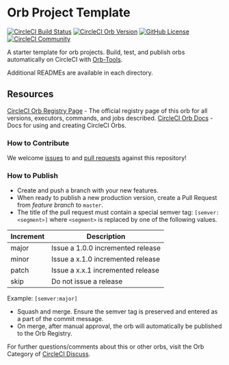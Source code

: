 # Orb Project Template

[![CircleCI Build Status](https://circleci.com/gh/assurance-maladie-digital/github-status-orb.svg?style=shield "CircleCI Build Status")](https://circleci.com/gh/assurance-maladie-digital/github-status-orb) [![CircleCI Orb Version](https://badges.circleci.com/orbs/assurance-maladie-digital/github-status.svg)](https://circleci.com/orbs/registry/orb/assurance-maladie-digital/github-status) [![GitHub License](https://img.shields.io/badge/license-MIT-lightgrey.svg)](https://raw.githubusercontent.com/assurance-maladie-digital/github-status-orb/master/LICENSE) [![CircleCI Community](https://img.shields.io/badge/community-CircleCI%20Discuss-343434.svg)](https://discuss.circleci.com/c/ecosystem/orbs)



A starter template for orb projects. Build, test, and publish orbs automatically on CircleCI with [Orb-Tools](https://circleci.com/orbs/registry/orb/circleci/orb-tools).

Additional READMEs are available in each directory.



## Resources

[CircleCI Orb Registry Page](https://circleci.com/orbs/registry/orb/assurance-maladie-digital/github-status-orb) - The official registry page of this orb for all versions, executors, commands, and jobs described.
[CircleCI Orb Docs](https://circleci.com/docs/2.0/orb-intro/#section=configuration) - Docs for using and creating CircleCI Orbs.

### How to Contribute

We welcome [issues](https://github.com/assurance-maladie-digital/github-status-orb/issues) to and [pull requests](https://github.com/assurance-maladie-digital/github-status-orb/pulls) against this repository!

### How to Publish
* Create and push a branch with your new features.
* When ready to publish a new production version, create a Pull Request from _feature branch_ to `master`.
* The title of the pull request must contain a special semver tag: `[semver:<segment>]` where `<segment>` is replaced by one of the following values.

| Increment | Description|
| ----------| -----------|
| major     | Issue a 1.0.0 incremented release|
| minor     | Issue a x.1.0 incremented release|
| patch     | Issue a x.x.1 incremented release|
| skip      | Do not issue a release|

Example: `[semver:major]`

* Squash and merge. Ensure the semver tag is preserved and entered as a part of the commit message.
* On merge, after manual approval, the orb will automatically be published to the Orb Registry.


For further questions/comments about this or other orbs, visit the Orb Category of [CircleCI Discuss](https://discuss.circleci.com/c/orbs).

